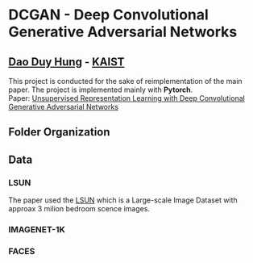 # DCGAN - Deep Convolutional Generative Adversarial Networks
## [Dao Duy Hung](https://github.com/daoduyhungkaistgit) - [KAIST](https://www.kaist.ac.kr/newsen/html/news/?skey=college&sval=QS+World+University+Ranking)

This project is conducted for the sake of reimplementation of the main paper. The project is implemented mainly with **Pytorch**.  
Paper: [Unsupervised Representation Learning with Deep Convolutional Generative Adversarial Networks](http://arxiv.org/abs/1511.06434)

## Folder Organization
## Data
### LSUN
The paper used the [LSUN](https://www.yf.io/p/lsun) which is a Large-scale Image Dataset with approax 3 milion bedroom scence images.
### IMAGENET-1K
### FACES

